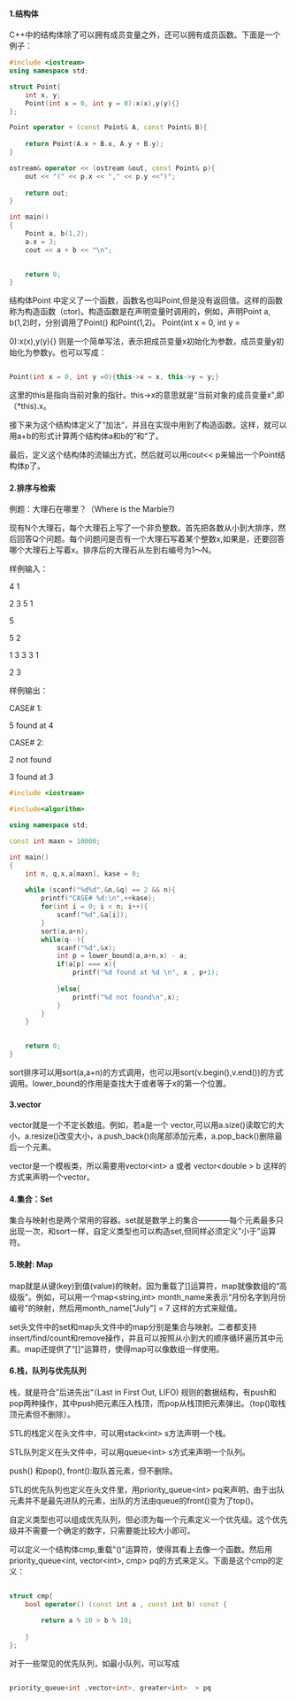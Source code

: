#### 1.结构体

C++中的结构体除了可以拥有成员变量之外，还可以拥有成员函数。下面是一个例子：

```C++
#include <iostream>
using namespace std;

struct Point{
    int x, y;
    Point(int x = 0, int y = 0):x(x),y(y){}
};

Point operator + (const Point& A, const Point& B){
    
    return Point(A.x + B.x, A.y + B.y);
}

ostream& operator << (ostream &out, const Point& p){
    out << "(" << p.x << "," << p.y <<")";
    
    return out;
}

int main()
{
    Point a, b(1,2);
    a.x = 3;
    cout << a + b << "\n";
    

    return 0;
}

```

结构体Point 中定义了一个函数，函数名也叫Point,但是没有返回值。这样的函数称为构造函数（ctor)。构造函数是在声明变量时调用的，例如，声明Point a, b(1,2)时，分别调用了Point() 和Point(1,2)。 Point(int x = 0, int y = 

0):x(x),y(y){} 则是一个简单写法，表示把成员变量x初始化为参数，成员变量y初始化为参数y。也可以写成：

```C++

Point(int x = 0, int y =0){this->x = x, this->y = y;}

```

这里的this是指向当前对象的指针。this->x的意思就是“当前对象的成员变量x",即（*this).x。

接下来为这个结构体定义了”加法“，并且在实现中用到了构造函数。这样，就可以用a+b的形式计算两个结构体a和b的”和“了。

最后，定义这个结构体的流输出方式，然后就可以用cout<< p来输出一个Point结构体p了。

#### 2.排序与检索

例题：大理石在哪里？（Where is the Marble?)

现有N个大理石，每个大理石上写了一个非负整数。首先把各数从小到大排序，然后回答Q个问题。每个问题问是否有一个大理石写着某个整数x,如果是，还要回答哪个大理石上写着x。排序后的大理石从左到右编号为1～N。

样例输入：

4 1 

2 3 5 1

5

5 2

1 3 3 3 1

2 3

样例输出：

CASE# 1:

5 found at 4

CASE# 2:

2 not found 

3 found at 3



```C++
#include <iostream>

#include<algorithm>

using namespace std;

const int maxn = 10000;

int main()
{
    int n, q,x,a[maxn], kase = 0;
    
    while (scanf("%d%d",&n,&q) == 2 && n){
        printf("CASE# %d:\n",++kase);
        for(int i = 0; i < n; i++){
            scanf("%d",&a[i]);
        }
        sort(a,a+n);
        while(q--){
            scanf("%d",&x);
            int p = lower_bound(a,a+n,x) - a;
            if(a[p] === x){
                printf("%d found at %d \n", x , p+1);
                
            }else{
                printf("%d not found\n",x);
            }
        }
    }
    

    return 0;
}
```

sort排序可以用sort(a,a+n)的方式调用，也可以用sort(v.begin(),v.end())的方式调用。lower_bound的作用是查找大于或者等于x的第一个位置。


#### 3.vector

vector就是一个不定长数组。例如，若a是一个 vector,可以用a.size()读取它的大小，a.resize()改变大小，a.push_back()向尾部添加元素，a.pop_back()删除最后一个元素。

vector是一个模板类，所以需要用vector\<int\> a 或者  vector\<double \> b 这样的方式来声明一个vector。



#### 4.集合：Set

集合与映射也是两个常用的容器。set就是数学上的集合————每个元素最多只出现一次，和sort一样，自定义类型也可以构造set,但同样必须定义”小于"运算符。


#### 5.映射: Map

map就是从键(key)到值(value)的映射。因为重载了[]运算符，map就像数组的“高级版”。例如，可以用一个map\<string,int\> month_name来表示“月份名字到月份编号”的映射，然后用month_name\["July"\] = 7 这样的方式来赋值。

set头文件中的set和map头文件中的map分别是集合与映射。二者都支持insert/find/count和remove操作，并且可以按照从小到大的顺序循环遍历其中元素。map还提供了“[]"运算符，使得map可以像数组一样使用。

#### 6.栈，队列与优先队列

栈，就是符合”后进先出“（Last in First Out, LIFO) 规则的数据结构，有push和pop两种操作，其中push把元素压入栈顶，而pop从栈顶把元素弹出。（top()取栈顶元素但不删除）。

STL的栈定义在头文件<stack>中，可以用stack\<int\> s方法声明一个栈。

STL队列定义在头文件<queue>中，可以用queue\<int\> s方式来声明一个队列。

push() 和pop(), front():取队首元素，但不删除。

STL的优先队列也定义在头文件<queue>里，用priority_queue\<int\> pq来声明，由于出队元素并不是最先进队的元素，出队的方法由queue的front()变为了top()。

自定义类型也可以组成优先队列，但必须为每一个元素定义一个优先级。这个优先级并不需要一个确定的数字，只需要能比较大小即可。

可以定义一个结构体cmp,重载"()"运算符，使得其看上去像一个函数。然后用priority_queue\<int, vector\<int\>, cmp\> pq的方式来定义。下面是这个cmp的定义：

```C++

struct cmp{
    bool operator() (const int a , const int b) const {
        
        return a % 10 > b % 10;
        
    }
};

```

对于一些常见的优先队列，如最小队列，可以写成
```C++

priority_queue<int ,vector<int>, greater<int>  > pq

```

